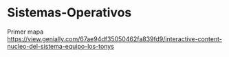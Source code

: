 # Sistemas-Operativos
Primer mapa
https://view.genially.com/67ae94df35050462fa839fd9/interactive-content-nucleo-del-sistema-equipo-los-tonys
